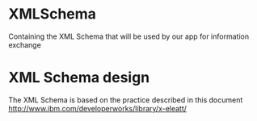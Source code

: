 XMLSchema
=========

Containing the XML Schema that will be used by our app for information exchange

# XML Schema design

The XML Schema is based on the practice described in this document http://www.ibm.com/developerworks/library/x-eleatt/
